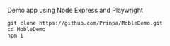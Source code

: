 Demo app using Node Express and Playwright

```
git clone https://github.com/Prinpa/MobleDemo.git
cd MobleDemo
npm i
```

